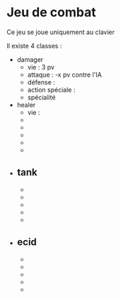 # Jeu de combat


Ce jeu se joue uniquement au clavier

Il existe 4 classes :
- damager
  - vie : 3 pv
  - attaque : -x pv contre l'IA
  - défense : 
  - action spéciale :
  - spécialité
- healer
  - vie :
  -
  -
  -
  -
  -
- tank
  -
  -
  -
  -
  -
  -
- ecid
  -
  -
  -
  -
  -
  -
